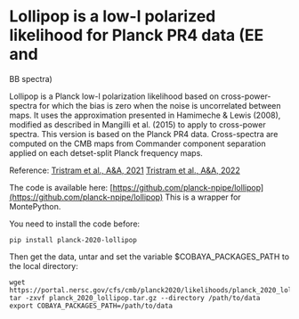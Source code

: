 # Lollipop is a low-l polarized likelihood for Planck PR4 data (EE and
BB spectra)

Lollipop is a Planck low-l polarization likelihood based on
cross-power-spectra for which the bias is zero when the noise is
uncorrelated between maps. It uses the approximation presented in
Hamimeche & Lewis (2008), modified as described in Mangilli et
al. (2015) to apply to cross-power spectra. This version is based on
the Planck PR4 data. Cross-spectra are computed on the CMB maps from
Commander component separation applied on each detset-split Planck
frequency maps.

Reference: 
[Tristram et al., A&A, 2021](https://arxiv.org/abs/2010.01139)
[Tristram et al., A&A, 2022](https://arxiv.org/abs/2112.07961)

The code is available here:
[https://github.com/planck-npipe/lollipop](https://github.com/planck-npipe/lollipop)
This is a wrapper for MontePython.

You need to install the code before:
```
pip install planck-2020-lollipop
```

Then get the data, untar and set the variable $COBAYA_PACKAGES_PATH to the local directory:
```
wget https://portal.nersc.gov/cfs/cmb/planck2020/likelihoods/planck_2020_lollipop.tar.gz
tar -zxvf planck_2020_lollipop.tar.gz --directory /path/to/data
export COBAYA_PACKAGES_PATH=/path/to/data
```
